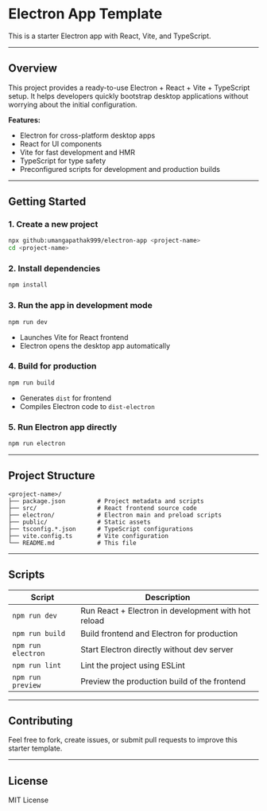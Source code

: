 # Electron App Template

This is a starter Electron app with React, Vite, and TypeScript.

---

## Overview

This project provides a ready-to-use Electron + React + Vite + TypeScript setup. It helps developers quickly bootstrap desktop applications without worrying about the initial configuration.

**Features:**

- Electron for cross-platform desktop apps
- React for UI components
- Vite for fast development and HMR
- TypeScript for type safety
- Preconfigured scripts for development and production builds

---

## Getting Started

### 1. Create a new project

```bash
npx github:umangapathak999/electron-app <project-name>
cd <project-name>
````

### 2. Install dependencies

```bash
npm install
```

### 3. Run the app in development mode

```bash
npm run dev
```

* Launches Vite for React frontend
* Electron opens the desktop app automatically

### 4. Build for production

```bash
npm run build
```

* Generates `dist` for frontend
* Compiles Electron code to `dist-electron`

### 5. Run Electron app directly

```bash
npm run electron
```

---

## Project Structure

```
<project-name>/
├── package.json         # Project metadata and scripts
├── src/                 # React frontend source code
├── electron/            # Electron main and preload scripts
├── public/              # Static assets
├── tsconfig.*.json      # TypeScript configurations
├── vite.config.ts       # Vite configuration
└── README.md            # This file
```

---

## Scripts

| Script             | Description                                         |
| ------------------ | --------------------------------------------------- |
| `npm run dev`      | Run React + Electron in development with hot reload |
| `npm run build`    | Build frontend and Electron for production          |
| `npm run electron` | Start Electron directly without dev server          |
| `npm run lint`     | Lint the project using ESLint                       |
| `npm run preview`  | Preview the production build of the frontend        |

---

## Contributing

Feel free to fork, create issues, or submit pull requests to improve this starter template.

---

## License

MIT License


